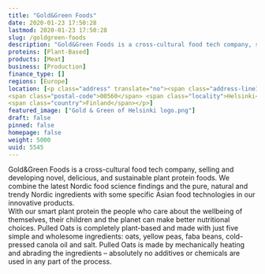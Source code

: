```yaml
---
title: "Gold&Green Foods"
date: 2020-01-23 17:50:28
lastmod: 2020-01-23 17:50:28
slug: /goldgreen-foods
description: "Gold&Green Foods is a cross-cultural food tech company, selling and developing novel, delicious, and sustainable plant protein foods. We combine the latest Nordic food science findings and the pure, natural and trendy Nordic ingredients with some specific Asian food technologies in our innovative products."
proteins: [Plant-Based]
products: [Meat]
business: [Production]
finance_type: []
regions: [Europe]
location: [<p class="address" translate="no"><span class="address-line1">Hämeentie</span><br>
<span class="postal-code">00560</span> <span class="locality">Helsinki</span><br>
<span class="country">Finland</span></p>]
featured_image: ["Gold & Green of Helsinki logo.png"]
draft: false
pinned: false
homepage: false
weight: 5000
uuid: 5545
---
```

<p>Gold&Green Foods is a cross-cultural food tech company, selling and developing novel, delicious, and sustainable plant protein foods. We combine the latest Nordic food science findings and the pure, natural and trendy Nordic ingredients with some specific Asian food technologies in our innovative products.<br />
With our smart plant protein the people who care about the wellbeing of themselves, their children and the planet can make better nutritional choices. Pulled Oats is completely plant-based and made with just five simple and wholesome ingredients: oats, yellow peas, faba beans, cold-pressed canola oil and salt.  Pulled Oats is made by mechanically heating and abrading the ingredients – absolutely no additives or chemicals are used in any part of the process.</p>
